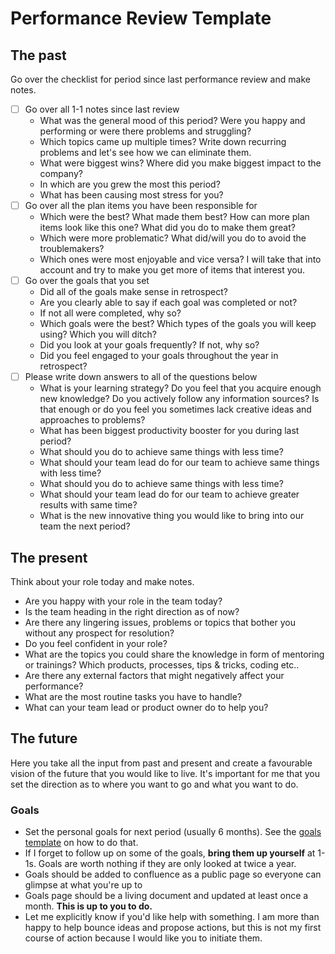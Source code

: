 # Performance Review Template

## The past

Go over the checklist for period since last performance review and make notes.

- [ ] Go over all 1-1 notes since last review
    - What was the general mood of this period? Were you happy and performing or were there problems and struggling? 
    - Which topics came up multiple times? Write down recurring problems and let's see how we can eliminate them.
    - What were biggest wins? Where did you make biggest impact to the company?
    - In which are you grew the most this period?
    - What has been causing most stress for you?
- [ ] Go over all the plan items you have been responsible for  
    - Which were the best? What made them best? How can more plan items look like this one? What did you do to make them great?
    - Which were more problematic? What did/will you do to avoid the troublemakers?
    - Which ones were most enjoyable and vice versa? I will take that into account and try to make you get more of items that interest you. 
- [ ] Go over the goals that you set
    - Did all of the goals make sense in retrospect?
    - Are you clearly able to say if each goal was completed or not?
    - If not all were completed, why so?
    - Which goals were the best? Which types of the goals you will keep using? Which you will ditch?
    - Did you look at your goals frequently? If not, why so?
    - Did you feel engaged to your goals throughout the year in retrospect?
- [ ] Please write down answers to all of the questions below
    - What is your learning strategy? Do you feel that you acquire enough new knowledge? Do you actively follow any 
    information sources? Is that enough or do you feel you sometimes lack creative ideas and approaches to problems?
    - What has been biggest productivity booster for you during last period?
    - What should you do to achieve same things with less time?
    - What should your team lead do for our team to achieve same things with less time?
    - What should you do to achieve same things with less time?
    - What should your team lead do for our team to achieve greater results with same time?
    - What is the new innovative thing you would like to bring into our team the next period?

## The present

Think about your role today and make notes.

- Are you happy with your role in the team today? 
- Is the team heading in the right direction as of now?
- Are there any lingering issues, problems or topics that bother you without any prospect for resolution?
- Do you feel confident in your role?
- What are the topics you could share the knowledge in form of mentoring or trainings? Which products, processes, tips & tricks, coding etc..
- Are there any external factors that might negatively affect your performance?
- What are the most routine tasks you have to handle?
- What can your team lead or product owner do to help you?

## The future

Here you take all the input from past and present and create a favourable vision of the future that you would like to live.
It's important for me that you set the direction as to where you want to go and what you want to do. 

### Goals

- Set the personal goals for next period (usually 6 months). See the [goals template](personal-goals.md) on how to do that.
- If I forget to follow up on some of the goals, **bring them up yourself** at 1-1s. Goals are worth nothing if they
are only looked at twice a year. 
- Goals should be added to confluence as a public page so everyone can glimpse at what you're up to
- Goals page should be a living document and updated at least once a month. **This is up to you to do.**
- Let me explicitly know if you'd like help with something. I am more than happy to help bounce ideas and propose actions,
but this is not my first course of action because I would like you to initiate them. 
